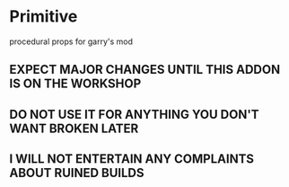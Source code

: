 # Primitive
procedural props for garry's mod



## EXPECT MAJOR CHANGES UNTIL THIS ADDON IS ON THE WORKSHOP
## DO NOT USE IT FOR ANYTHING YOU DON'T WANT BROKEN LATER
## I WILL NOT ENTERTAIN ANY COMPLAINTS ABOUT RUINED BUILDS 

